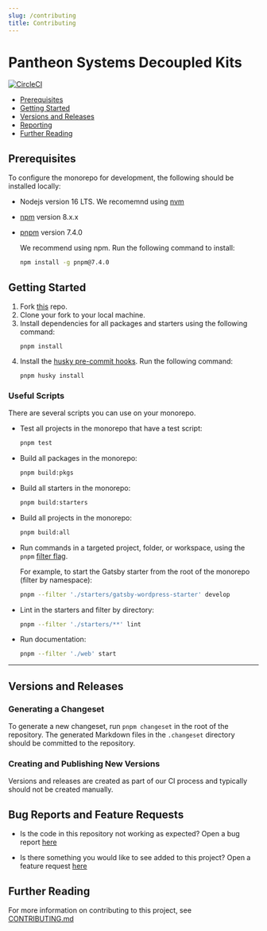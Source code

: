 ```yaml
---
slug: /contributing
title: Contributing 
---
```


# Pantheon Systems Decoupled Kits

[![CircleCI](https://circleci.com/gh/pantheon-systems/decoupled-kit-js/tree/canary.svg?style=svg)](https://circleci.com/gh/pantheon-systems/decoupled-kit-js/tree/canary)

- [Prerequisites](#prerequisites)
- [Getting Started](#getting-started)
- [Versions and Releases](#versions-and-releases)
- [Reporting](#bug-reports-and-feature-requests)
- [Further Reading](#further-reading)

## Prerequisites

To configure the monorepo for development, the following should be installed
locally:

- Nodejs version 16 LTS. We recomemnd using [nvm](https://github.com/nvm-sh/nvm)
- [npm](https://docs.npmjs.com/cli/v8/commands/npm) version 8.x.x
- [pnpm](https://pnpm.io/installation) version 7.4.0

  We recommend using npm. Run the following command to install:

  ```bash
  npm install -g pnpm@7.4.0
  ```

## Getting Started

1. Fork [this](https://github.com/pantheon-systems/decoupled-kit-js/fork) repo.
1. Clone your fork to your local machine.
1. Install dependencies for all packages and starters using the following
   command:
   ```
   pnpm install
   ```
1. Install the
   [husky pre-commit hooks](https://github.com/pantheon-systems/decoupled-kit-js/blob/canary/.husky/pre-commit).
   Run the following command:
   ```
   pnpm husky install
   ```

### Useful Scripts

There are several scripts you can use on your monorepo.

- Test all projects in the monorepo that have a test script:
  ```bash
  pnpm test
  ```
- Build all packages in the monorepo:
  ```bash
  pnpm build:pkgs
  ```
- Build all starters in the monorepo:
  ```bash
  pnpm build:starters
  ```
- Build all projects in the monorepo:

  ```bash
  pnpm build:all
  ```

- Run commands in a targeted project, folder, or workspace, using the `pnpm`
  [filter flag](https://pnpm.io/filtering).

  For example, to start the Gatsby starter from the root of the monorepo (filter
  by namespace):

  ```bash
  pnpm --filter './starters/gatsby-wordpress-starter' develop
  ```

- Lint in the starters and filter by directory:

  ```bash
  pnpm --filter './starters/**' lint
  ```

- Run documentation:

  ```bash
  pnpm --filter './web' start
  ```

---

## Versions and Releases

### Generating a Changeset

To generate a new changeset, run `pnpm changeset` in the root of the repository.
The generated Markdown files in the `.changeset` directory should be committed
to the repository.

### Creating and Publishing New Versions

Versions and releases are created as part of our CI process and typically should
not be created manually.

## Bug Reports and Feature Requests

- Is the code in this repository not working as expected? Open a bug report
  [here](https://github.com/pantheon-systems/decoupled-kit-js/issues/new?template=bug-report-template.yml)

- Is there something you would like to see added to this project? Open a feature
  request
  [here](https://github.com/pantheon-systems/decoupled-kit-js/issues/new?template=feature-request-template.yml)

## Further Reading

For more information on contributing to this project, see
[CONTRIBUTING.md](https://github.com/pantheon-systems/decoupled-kit-js/blob/canary/CONTRIBUTING.md)
